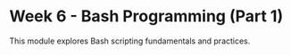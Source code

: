 # Week 6 - Bash Programming (Part 1)

This module explores Bash scripting fundamentals and practices.